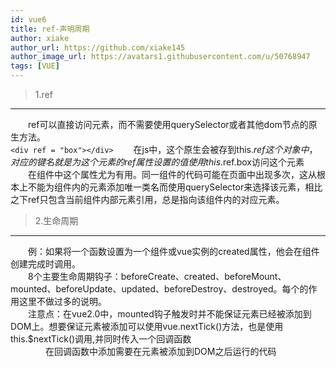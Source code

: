 ```yaml
---
id: vue6
title: ref-声明周期
author: xiake
author_url: https://github.com/xiake145
author_image_url: https://avatars1.githubusercontent.com/u/50768947
tags: [VUE]
---
```


>1.ref
-----------
<!--truncate-->
　　ref可以直接访问元素，而不需要使用querySelector或者其他dom节点的原生方法。  
`<div ref = "box"></div>`
　　在js中，这个原生会被存到this.$ref这个对象中，对应的键名就是为这个元素的ref属性设置的值  使用this.$ref.box访问这个元素  
　　在组件中这个属性尤为有用。同一组件的代码可能在页面中出现多次，这从根本上不能为组件内的元素添加唯一类名而使用querySelector来选择该元素，相比之下ref只包含当前组件内部元素引用，总是指向该组件内的对应元素。
>2.生命周期
-----------
　　例：如果将一个函数设置为一个组件或vue实例的created属性，他会在组件创建完成时调用。  
　　8个主要生命周期钩子：beforeCreate、created、beforeMount、mounted、beforeUpdate、updated、beforeDestroy、destroyed。每个的作用这里不做过多的说明。  
　　注意点：在vue2.0中，mounted钩子触发时并不能保证元素已经被添加到DOM上。想要保证元素被添加可以使用vue.nextTick()方法，也是使用this.$nextTick()调用,并同时传入一个回调函数  
　　　　在回调函数中添加需要在元素被添加到DOM之后运行的代码